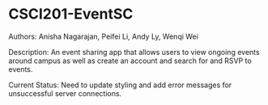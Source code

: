 # CSCI201-EventSC

Authors: Anisha Nagarajan, Peifei Li, Andy Ly, Wenqi Wei

Description: An event sharing app that allows users to view ongoing events around campus as well as create an account and search for and RSVP to events.

Current Status: Need to update styling and add error messages for unsuccessful server connections.
